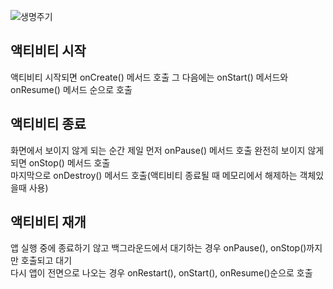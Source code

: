 ![생명주기](https://t1.daumcdn.net/cfile/tistory/22AC6833597EDA1626)

## 액티비티 시작
액티비티 시작되면 onCreate() 메서드 호출 그 다음에는 onStart() 메서드와 onResume() 메서드 순으로 호출
## 액티비티 종료
화면에서 보이지 않게 되는 순간 제일 먼저 onPause() 메서드 호출 완전히 보이지 않게 되면 onStop() 메서드 호출   
마지막으로 onDestroy() 메서드 호출(액티비티 종료될 때 메모리에서 해제하는 객체있을때 사용)
## 액티비티 재개
앱 실행 중에 종료하기 않고 백그라운드에서 대기하는 경우 onPause(), onStop()까지만 호출되고 대기   
다시 앱이 전면으로 나오는 경우 onRestart(), onStart(), onResume()순으로 호출
